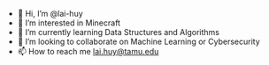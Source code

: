 - 👋 Hi, I’m @lai-huy
- 👀 I’m interested in Minecraft
- 🌱 I’m currently learning Data Structures and Algorithms
- 💞️ I’m looking to collaborate on Machine Learning or Cybersecurity
- 📫 How to reach me lai.huy@tamu.edu
